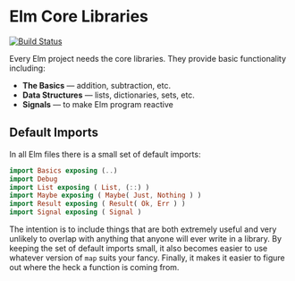 # Elm Core Libraries

[![Build Status](https://travis-ci.org/elm-lang/core.png)](https://travis-ci.org/elm-lang/core)

Every Elm project needs the core libraries. They provide basic functionality including:

  * **The Basics** &mdash; addition, subtraction, etc.
  * **Data Structures** &mdash; lists, dictionaries, sets, etc.
  * **Signals** &mdash; to make Elm program reactive


## Default Imports

In all Elm files there is a small set of default imports:

```elm
import Basics exposing (..)
import Debug
import List exposing ( List, (::) )
import Maybe exposing ( Maybe( Just, Nothing ) )
import Result exposing ( Result( Ok, Err ) )
import Signal exposing ( Signal )
```

The intention is to include things that are both extremely useful and very
unlikely to overlap with anything that anyone will ever write in a library.
By keeping the set of default imports small, it also becomes easier to use
whatever version of `map` suits your fancy. Finally, it makes it easier to
figure out where the heck a function is coming from.
